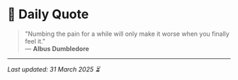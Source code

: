 # 📜 Daily Quote

> "Numbing the pain for a while will only make it worse when you finally feel it."  
> — **Albus Dumbledore**

---

_Last updated: 31 March 2025 ⏳_
